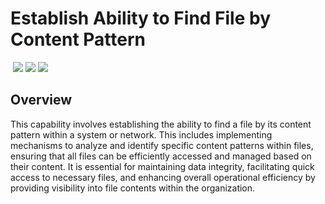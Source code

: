 # Establish Ability to Find File by Content Pattern
&nbsp;![](https://img.shields.io/badge/ID-C1310-blue)&nbsp;![](https://img.shields.io/badge/Phase-Preparation_%28P0001%29-blue)&nbsp;![](https://img.shields.io/badge/Category-File-blue)
## Overview
This capability involves establishing the ability to find a file by its content pattern within a system or network. This includes implementing mechanisms to analyze and identify specific content patterns within files, ensuring that all files can be efficiently accessed and managed based on their content. It is essential for maintaining data integrity, facilitating quick access to necessary files, and enhancing overall operational efficiency by providing visibility into file contents within the organization.
